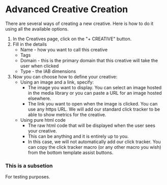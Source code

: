 # Advanced Creative Creation

There are several ways of creating a new creative. Here is how to do it using all the available options.

1. In the Creatives page, click on the "+ CREATIVE" button.
2. Fill in the details
   * Name - how you want to call this creative
   * Tags
   * Domain - this is the primary domain that this creative will take the user when clicked
   * Type - the IAB dimensions
3. Now you can choose how to define your creative:
   * Using an image and a link, specify:
     * The image you want to display. You can select an image hosted in the media library or you can paste a URL for an image hosted elsewhere.
     * The link you want to open when the image is clicked. You can use any https URL. We will add our standard click tracker to be able to show metrics for the creative.
   * Using pure html code
     * The raw html code that will be displayed when the user sees your creative.
     * This can be anything and it is entirely up to you.
     * In this case, we will not automatically add our click tracker. You can copy the click tracker macro (or any other macro you wish) from the bottom template assist buttons.



### This is a subsetion

For testing purposes.

